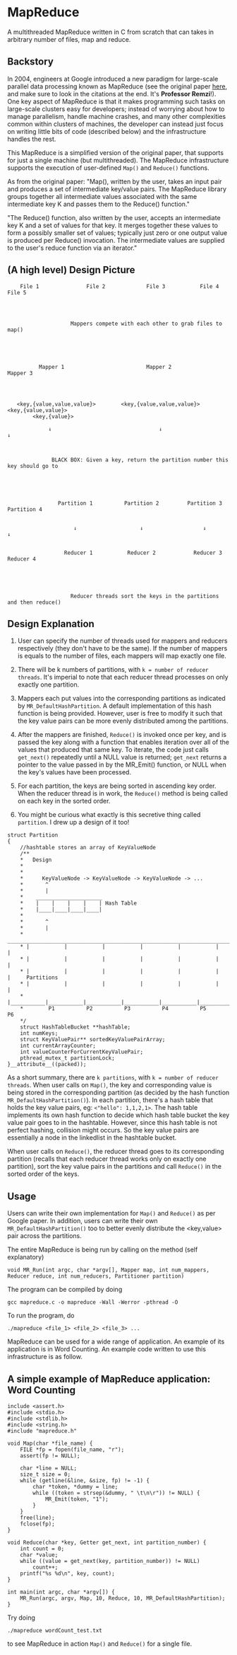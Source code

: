 # MapReduce
A multithreaded MapReduce written in C from scratch that can takes in arbitrary number of files, map and reduce.


## Backstory
In 2004, engineers at Google introduced a new paradigm for large-scale parallel data processing known as MapReduce (see the original paper [here](https://static.googleusercontent.com/media/research.google.com/en//archive/mapreduce-osdi04.pdf), and make sure to look in the citations at the end. It's **Professor Remzi**!). One key aspect of MapReduce is that it makes programming such tasks on large-scale clusters easy for developers; instead of worrying about how to manage parallelism, handle machine crashes, and many other complexities common within clusters of machines, the developer can instead just focus on writing little bits of code (described below) and the infrastructure handles the rest.


This MapReduce is a simplified version of the original paper, that supports for just a single machine (but multithreaded).
The MapReduce infrastructure supports the execution of user-defined `Map()` and `Reduce()` functions.

As from the original paper: "Map(), written by the user, takes an input pair and produces a set of intermediate key/value pairs. The MapReduce library groups together all intermediate values associated with the same intermediate key K and passes them to the Reduce() function."

"The Reduce() function, also written by the user, accepts an intermediate key K and a set of values for that key. It merges together these values to form a possibly smaller set of values; typically just zero or one output value is produced per Reduce() invocation. The intermediate values are supplied to the user's reduce function via an iterator."



## (A high level) Design Picture
```
    File 1               File 2             File 3           File 4             File 5




             		Mappers compete with each other to grab files to map()





          Mapper 1                          Mapper 2                         Mapper 3




   <key,{value,value,value}>        <key,{value,value,value}>           <key,{value,value}>
        <key,{value}>

             ↓                                  ↓                               ↓



              BLACK BOX: Given a key, return the partition number this key should go to





                Partition 1          Partition 2         Partition 3        Partition 4


                     ↓                    ↓                   ↓                 ↓


                  Reducer 1           Reducer 2            Reducer 3         Reducer 4





                    Reducer threads sort the keys in the partitions and then reduce()

```



## Design Explanation
1. User can specify the number of threads used for mappers and reducers respectively (they don't have to be the same). If the number of mappers is equals to the number of files, each mappers will map exactly one file. 

2. There will be k numbers of partitions, with `k = number of reducer threads`. It's imperial to note that each reducer thread processes on only exactly one partition.

3. Mappers each put values into the corresponding partitions as indicated by `MR_DefaultHashPartition`. A default implementation of this hash function is being provided. However, user is free to modify it such that the key value pairs can be more evenly distributed among the partitions.

4. After the mappers are finished, `Reduce()` is invoked once per key, and is passed the key along with a function that enables iteration over all of the values that produced that same key. To iterate, the code just calls `get_next()` repeatedly until a NULL value is returned; `get_next` returns a pointer to the value passed in by the MR_Emit() function, or NULL when the key's values have been processed. 

5. For each partition, the keys are being sorted in ascending key order. When the reducer thread is in work, the `Reduce()` method is being called on each key in the sorted order.

6. You might be curious what exactly is this secretive thing called `partition`. I drew up a design of it too!

```
struct Partition
{
	//hashtable stores an array of KeyValueNode
	/**
	* 	Design
	*
	*
	*      KeyValueNode -> KeyValueNode -> KeyValueNode -> ...
	*       ^
	*       |
	*    _____________________
	*    |    |    |    |    | Hash Table
	*    |____|____|____|____|
	*
	*       ^			 
	*       |
	* _________________________________________________________________________
	* |           |           |           |           |           |           |
	* |           |           |           |           |           |           |
	* |           |           |           |           |           |           |     Partitions
	* |           |           |           |           |           |           |
	* |___________|___________|___________|___________|___________|___________|
	*	     P1          P2          P3          P4          P5          P6
	*/ 
	struct HashTableBucket **hashTable;
	int numKeys;
	struct KeyValuePair** sortedKeyValuePairArray;
	int currentArrayCounter;
	int valueCounterForCurrentKeyValuePair;
	pthread_mutex_t partitionLock;
}__attribute__((packed));

```

As a short summary, there are `k partitions`, with `k = number of reducer threads`. When user calls on `Map()`, the key and corresponding value is being stored in the corresponding partition (as decided by the hash function `MR_DefaultHashPartition()`). In each partition, there's a hash table that holds the key value pairs, eg: `<"hello": 1,1,2,1>`. The hash table implements its own hash function to decide which hash table bucket the key value pair goes to in the hashtable. However, since this hash table is not perfect hashing, collision might occurs. So the key value pairs are essentially a node in the linkedlist in the hashtable bucket.

When user calls on `Reduce()`, the reducer thread goes to its corresponding partition (recalls that each reducer thread works only on exactly one partition), sort the key value pairs in the partitions and call `Reduce()` in the sorted order of the keys.



## Usage
Users can write their own implementation for `Map()` and `Reduce()` as per Google paper. In addition, users can write their own `MR_DefaultHashPartition()` too to better evenly distribute the <key,value> pair across the partitions.

The entire MapReduce is being run by calling on the method (self explanatory) 

`void MR_Run(int argc, char *argv[], Mapper map, int num_mappers, Reducer reduce, int num_reducers, Partitioner partition)`

The program can be compiled by doing 

`gcc mapreduce.c -o mapreduce -Wall -Werror -pthread -O`

To run the program, do

`./mapreduce <file_1> <file_2> <file_3> ... `

MapReduce can be used for a wide range of application. An example of its application is in Word Counting. An example code written to use this infrastructure is as follow.



## A simple example of MapReduce application: Word Counting
```
include <assert.h>
#include <stdio.h>
#include <stdlib.h>
#include <string.h>
#include "mapreduce.h"

void Map(char *file_name) {
    FILE *fp = fopen(file_name, "r");
    assert(fp != NULL);

    char *line = NULL;
    size_t size = 0;
    while (getline(&line, &size, fp) != -1) {
        char *token, *dummy = line;
        while ((token = strsep(&dummy, " \t\n\r")) != NULL) {
            MR_Emit(token, "1");
        }
    }
    free(line);
    fclose(fp);
}

void Reduce(char *key, Getter get_next, int partition_number) {
    int count = 0;
    char *value;
    while ((value = get_next(key, partition_number)) != NULL)
        count++;
    printf("%s %d\n", key, count);
}

int main(int argc, char *argv[]) {
    MR_Run(argc, argv, Map, 10, Reduce, 10, MR_DefaultHashPartition);
}
```

Try doing 

`./mapreduce wordCount_test.txt`

to see MapReduce in action `Map()` and `Reduce()` for a single file.

